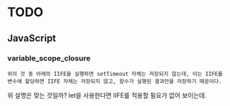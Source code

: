 # TODO

## JavaScript

### variable_scope_closure

`위의 것 중 아래의 IIFE을 실행하면 setTimeout 자체는 저장되지 않는데, 이는 IIFE를 변수에 할당하면 IIFE 자체는 저장되지 않고, 함수가 실행된 결과만을 저장하기 때문이다.`

위 설명은 맞는 것일까? let을 사용한다면 IIFE를 적용할 필요가 없어 보이는데.
